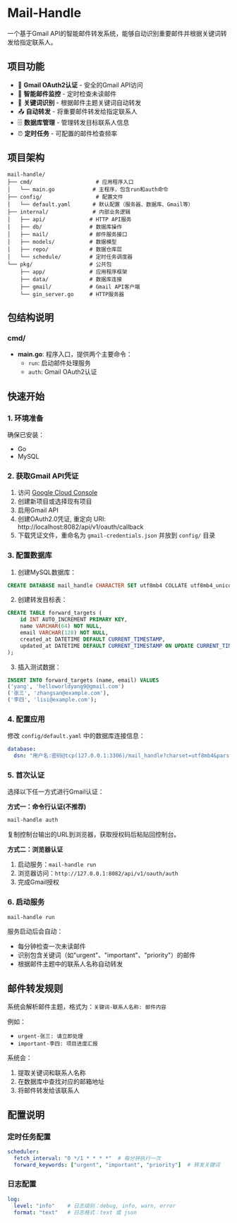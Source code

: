 # Mail-Handle

一个基于Gmail API的智能邮件转发系统，能够自动识别重要邮件并根据关键词转发给指定联系人。

## 项目功能

- 🔐 **Gmail OAuth2认证** - 安全的Gmail API访问
- 📧 **智能邮件监控** - 定时检查未读邮件
- 🎯 **关键词识别** - 根据邮件主题关键词自动转发
- 📤 **自动转发** - 将重要邮件转发给指定联系人
- 🗄️ **数据库管理** - 管理转发目标联系人信息
- ⏰ **定时任务** - 可配置的邮件检查频率

## 项目架构

```
mail-handle/
├── cmd/                    # 应用程序入口
│   └── main.go            # 主程序，包含run和auth命令
├── config/                 # 配置文件
│   └── default.yaml       # 默认配置（服务器、数据库、Gmail等）
├── internal/              # 内部业务逻辑
│   ├── api/              # HTTP API服务
│   ├── db/               # 数据库操作
│   ├── mail/             # 邮件服务接口
│   ├── models/           # 数据模型
│   ├── repo/             # 数据仓库层
│   └── schedule/         # 定时任务调度器
└── pkg/                  # 公共包
    ├── app/              # 应用程序框架
    ├── data/             # 数据库连接
    ├── gmail/            # Gmail API客户端
    └── gin_server.go     # HTTP服务器
```

## 包结构说明

### cmd/
- **main.go**: 程序入口，提供两个主要命令：
  - `run`: 启动邮件处理服务
  - `auth`: Gmail OAuth2认证

## 快速开始

### 1. 环境准备

确保已安装：
- Go 
- MySQL

### 2. 获取Gmail API凭证

1. 访问 [Google Cloud Console](https://console.cloud.google.com/)
2. 创建新项目或选择现有项目
3. 启用Gmail API
4. 创建OAuth2.0凭证, 重定向 URI: http://localhost:8082/api/v1/oauth/callback
5. 下载凭证文件，重命名为 `gmail-credentials.json` 并放到 `config/` 目录

### 3. 配置数据库

1. 创建MySQL数据库：
```sql
CREATE DATABASE mail_handle CHARACTER SET utf8mb4 COLLATE utf8mb4_unicode_ci;
```

2. 创建转发目标表：
```sql
CREATE TABLE forward_targets (
    id INT AUTO_INCREMENT PRIMARY KEY,
    name VARCHAR(64) NOT NULL,
    email VARCHAR(128) NOT NULL,
    created_at DATETIME DEFAULT CURRENT_TIMESTAMP,
    updated_at DATETIME DEFAULT CURRENT_TIMESTAMP ON UPDATE CURRENT_TIMESTAMP
);
```

3. 插入测试数据：
```sql
INSERT INTO forward_targets (name, email) VALUES 
('yang', 'helloworldyang9@gmail.com')
('张三', 'zhangsan@example.com'),
('李四', 'lisi@example.com');
```

### 4. 配置应用

修改 `config/default.yaml` 中的数据库连接信息：
```yaml
database:
  dsn: "用户名:密码@tcp(127.0.0.1:3306)/mail_handle?charset=utf8mb4&parseTime=True&loc=Local"
```

### 5. 首次认证

选择以下任一方式进行Gmail认证：

**方式一：命令行认证(不推荐)**
```bash
mail-handle auth
```
复制控制台输出的URL到浏览器，获取授权码后粘贴回控制台。

**方式二：浏览器认证**
1. 启动服务：`mail-handle run`
2. 浏览器访问：`http://127.0.0.1:8082/api/v1/oauth/auth`
3. 完成Gmail授权

### 6. 启动服务

```bash
mail-handle run
```

服务启动后会自动：
- 每分钟检查一次未读邮件
- 识别包含关键词（如"urgent"、"important"、"priority"）的邮件
- 根据邮件主题中的联系人名称自动转发

## 邮件转发规则

系统会解析邮件主题，格式为：`关键词-联系人名称: 邮件内容`

例如：
- `urgent-张三: 请立即处理`
- `important-李四: 项目进度汇报`

系统会：
1. 提取关键词和联系人名称
2. 在数据库中查找对应的邮箱地址
3. 将邮件转发给该联系人

## 配置说明

### 定时任务配置
```yaml
scheduler:
  fetch_interval: "0 */1 * * * *"  # 每分钟执行一次
  forward_keywords: ["urgent", "important", "priority"]  # 转发关键词
```

### 日志配置
```yaml
log:
  level: "info"    # 日志级别：debug, info, warn, error
  format: "text"   # 日志格式：text 或 json
```

